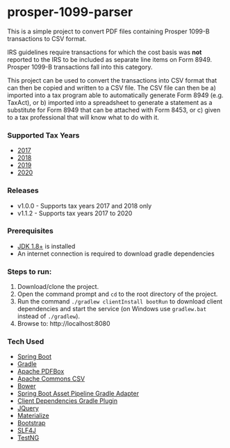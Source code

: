 # prosper-1099-parser
This is a simple project to convert PDF files containing Prosper 1099-B transactions to CSV format.

IRS guidelines require transactions for which the cost basis was **not** reported to the IRS to be included as separate line items on Form 8949. Prosper 1099-B transactions fall into this category.

This project can be used to convert the transactions into CSV format that can then be copied and written to a CSV file. The CSV file can then be a) imported into a tax program able to automatically generate Form 8949 (e.g. TaxAct), or b) imported into a spreadsheet to generate a statement as a substitute for Form 8949 that can be attached with Form 8453, or c) given to a tax professional that will know what to do with it.

### Supported Tax Years
- [2017]
- [2018]
- [2019]
- [2020]

### Releases
* v1.0.0 - Supports tax years 2017 and 2018 only
* v1.1.2 - Supports tax years 2017 to 2020

### Prerequisites
- [JDK 1.8+] is installed
- An internet connection is required to download gradle dependencies

### Steps to run:
1. Download/clone the project. 
1. Open the command prompt and `cd` to the root directory of the project.
1. Run the command `./gradlew clientInstall bootRun` to download client dependencies and start the service (on Windows use `gradlew.bat` instead of `./gradlew`).
1. Browse to: http://localhost:8080

### Tech Used
* [Spring Boot]
* [Gradle]
* [Apache PDFBox]
* [Apache Commons CSV]
* [Bower]
* [Spring Boot Asset Pipeline Gradle Adapter]
* [Client Dependencies Gradle Plugin]
* [JQuery]
* [Materialize]
* [Bootstrap]
* [SLF4J]
* [TestNG]

[2017]: https://www.irs.gov/pub/irs-prior/i8949--2017.pdf
[2018]: https://www.irs.gov/pub/irs-prior/i8949--2018.pdf
[2019]: https://www.irs.gov/pub/irs-prior/i8949--2019.pdf
[2020]: https://www.irs.gov/pub/irs-pdf/i8949.pdf
[JDK 1.8+]: https://www.oracle.com/java/technologies/javase-jdk15-downloads.html
[Spring Boot]: http://projects.spring.io/spring-boot/
[Gradle]: http://gradle.org/
[Apache PDFBox]: https://pdfbox.apache.org/
[Apache Commons CSV]: https://commons.apache.org/proper/commons-csv/
[Bower]: https://github.com/bower/bower
[Spring Boot Asset Pipeline Gradle Adapter]: https://github.com/bertramdev/asset-pipeline/tree/master/asset-pipeline-spring-boot    
[Client Dependencies Gradle Plugin]: https://github.com/craigburke/client-dependencies-gradle
[JQuery]: https://github.com/jquery/jquery
[Materialize]: https://github.com/Dogfalo/materialize
[Bootstrap]: https://github.com/twbs/bootstrap
[SLF4J]: https://github.com/qos-ch/slf4j
[TestNG]: http://github.com/cbeust/testng/
